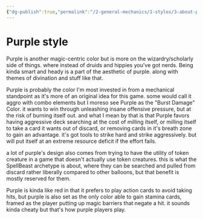 ```yaml
---
{"dg-publish":true,"permalink":"/2-general-mechanics/1-styles/3-about-purple-style/"}
---
```


# Purple style 

Purple is another magic-centric color but is more on the wizardry/scholarly side of things. where instead of druids and hippies you've got nerds. Being kinda smart and heady is a part of the aesthetic of purple. along with themes of divination and stuff like that.

Purple is probably the color I'm most invested in from a mechanical standpoint as it's more of an original idea for this game. some would call it aggro with combo elements but I moreso see Purple as the "Burst Damage" Color. it wants to win through unleashing insane offensive pressure, but at the risk of burning itself out. and what I mean by that is that Purple favors having aggressive deck searching at the cost of milling itself, or milling itself to take a card it wants out of discard, or removing cards in it's breath zone to gain an advantage. it's got tools to strike hard and strike aggressively. but will put itself at an extreme resource deficit if the effort fails.

a lot of purple's design also comes from trying to have the utility of token creature in a game that doesn't actually use token creatures. this is what the SpellBeast archetype is about, where they can be searched and pulled from discard rather liberally compared to other balloons, but that benefit is mostly reserved for them.

Purple is kinda like red in that it prefers to play action cards to avoid taking hits, but purple is also set as the only color able to gain stamina cards, framed as the player putting up magic barriers that negate a hit. it sounds kinda cheaty but that's how purple players play.
